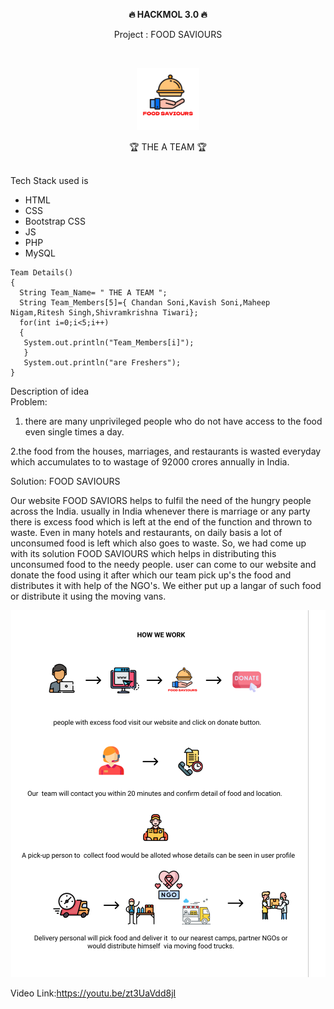 <p align="center"><strong> 🔥 HACKMOL 3.0 🔥 </strong></p>
<p align="center">Project : FOOD SAVIOURS </p><br>
<p align="center"> <img height="100em" src="website/photos/Logo.png"></p>


<p align="center">🏆 THE A TEAM 🏆</p>
<br>Tech Stack used is<br> 

- HTML
- CSS
- Bootstrap CSS
- JS
- PHP
- MySQL

```
Team Details()
{
  String Team_Name= " THE A TEAM ";
  String Team_Members[5]={ Chandan Soni,Kavish Soni,Maheep Nigam,Ritesh Singh,Shivramkrishna Tiwari};
  for(int i=0;i<5;i++)
  {
   System.out.println("Team_Members[i]");
   }
   System.out.println("are Freshers");
}
```


Description of idea <br>
Problem: 

1. there are many unprivileged people who do not have access to the food even single times a day.

2.the food from the houses, marriages, and restaurants is wasted everyday which accumulates to to wastage of 92000 crores annually in India.

Solution: FOOD SAVIOURS

Our website FOOD SAVIORS helps to fulfil the need of the hungry people 
across the India. usually in India whenever there is marriage or any party
there is excess food which is left at the end of the function and thrown to
waste. Even in many hotels and restaurants, on daily basis a lot of unconsumed 
food is left which also goes to waste. So, we had come up with its solution
FOOD SAVIOURS which helps in distributing this unconsumed food to the needy people.
user can come to our website and donate the food using it after which our team pick
up's the food and distributes it with help of the NGO's. We either put up a langar of such
food or distribute it using the moving vans.


<p align = "center"><img src="website/photos/How We Work.png"><p>



Video Link:https://youtu.be/zt3UaVdd8jI
